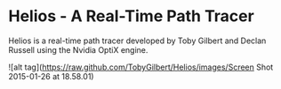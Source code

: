 Helios - A Real-Time Path Tracer
===================
Helios is a real-time path tracer developed by Toby Gilbert and Declan Russell using the Nvidia OptiX engine.

![alt tag](https://raw.github.com/TobyGilbert/Helios/images/Screen Shot 2015-01-26 at 18.58.01)
